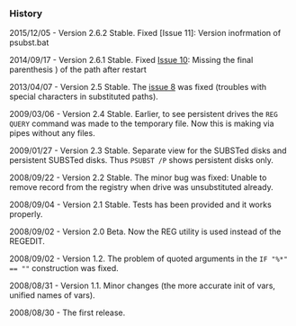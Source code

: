 ### History ###

2015/12/05 - Version 2.6.2 Stable.
Fixed [Issue 11]: Version inofrmation of psubst.bat

2014/09/17 - Version 2.6.1 Stable.
Fixed [Issue 10](https://code.google.com/p/psubst/issues/detail?id=10): Missing the final parenthesis ) of the path after restart

2013/04/07 - Version 2.5 Stable.
The  [issue 8](https://code.google.com/p/psubst/issues/detail?id=8)  was fixed (troubles with special characters in substituted paths).

2009/03/06 - Version 2.4 Stable.
Earlier, to see persistent drives the `REG QUERY` command was made to the temporary file. Now this is making via pipes without any files.

2009/01/27 - Version 2.3 Stable.
Separate view for the SUBSTed disks and persistent SUBSTed disks. Thus `PSUBST /P` shows persistent disks only.

2008/09/22 - Version 2.2 Stable.
The minor bug was fixed: Unable to remove record from the registry when drive was unsubstituted already.

2008/09/04 - Version 2.1 Stable.
Tests has been provided and it works properly.

2008/09/02 - Version 2.0 Beta.
Now the REG utility is used instead of the REGEDIT.

2008/09/02 - Version 1.2.
The problem of quoted arguments in the `IF "%*" == ""` construction was fixed.

2008/08/31 - Version 1.1.
Minor changes (the more accurate init of vars, unified names of vars).

2008/08/30 - The first release.